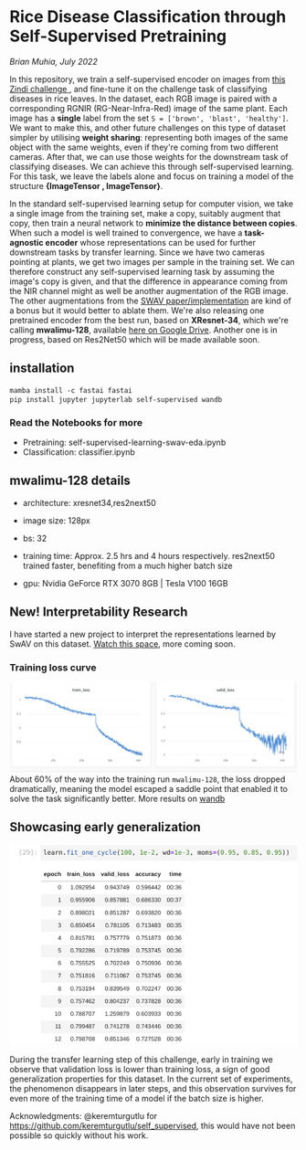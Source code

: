 # Rice Disease Classification through Self-Supervised Pretraining
*Brian Muhia, July 2022*

In this repository, we train a self-supervised encoder on images from 
[this Zindi challenge ](https://zindi.africa/competitions/microsoft-rice-disease-classification-challenge/), 
and fine-tune it on the challenge task of classifying diseases in rice leaves. In the dataset, each RGB image is 
paired with a corresponding RGNIR (RG-Near-Infra-Red) image of the same plant. Each image has a **single** label from 
the set `S = ['brown', 'blast', 'healthy']`. We want to make this, and other future challenges on this type of 
dataset simpler by utilising **weight sharing**: representing both images of the same object with the same weights, 
even if they're coming from two different cameras. After that, we can use those weights for the downstream task 
of classifying diseases. We can achieve this through self-supervised learning. For this task, we leave the labels 
alone and focus on training a model of the structure **{ImageTensor , ImageTensor}**. 

In the standard self-supervised learning setup for computer vision, we take a single image from the training set, 
make a copy, suitably augment that copy, then train a neural network to **minimize the distance between copies**. 
When such a model is well trained to convergence, we have a **task-agnostic encoder** whose representations can be
used for further downstream tasks by transfer learning. Since we have two cameras pointing at plants, we get two 
images per sample in the training set. We can therefore construct any self-supervised learning task by assuming 
the image's copy is given, and that the difference in appearance coming from the NIR channel might as well be 
another augmentation of the RGB image. The other augmentations from the [SWAV paper/implementation](https://arxiv.org/abs/2006.09882) are kind of a bonus but it would better to ablate them. We're also releasing one pretrained encoder 
from the best run, based on **XResnet-34**, which we're calling **mwalimu-128**, available [here on Google Drive](https://drive.google.com/drive/folders/1lV7Zl5XcI1dov6FkEgr6rmxES14Hc-xF). Another one is in progress, based on Res2Net50 
which will be made available soon.

## installation
```
mamba install -c fastai fastai
pip install jupyter jupyterlab self-supervised wandb
```

### Read the Notebooks for more

+ Pretraining: self-supervised-learning-swav-eda.ipynb
+ Classification: classifier.ipynb


## mwalimu-128 details
- architecture: xresnet34,res2next50
- image size: 128px
- bs: 32
- training time: Approx. 2.5 hrs and 4 hours respectively. 
  res2next50 trained faster, benefiting from a much higher batch size

- gpu: Nvidia GeForce RTX 3070 8GB | Tesla V100 16GB


## New! Interpretability Research
I have started a new project to interpret the representations learned by SwAV on this dataset. [Watch this space](https://www.notion.so/Visualizing-Learned-Representations-of-Rice-Disease-43178513deaa4f04b03c246e57ac16c7), more coming soon.

### Training loss curve
![loss curve](images/mwalimu-128.png)
About 60% of the way into the training run `mwalimu-128`, the loss dropped dramatically, meaning the model escaped a saddle point that enabled it to solve the task significantly better. More results on [wandb](https://wandb.ai/nlug/self-supervised-rice-disease-classification)

## Showcasing early generalization
![Early Generalization](images/early-generalization-cherrypick.png)

During the transfer learning step of this challenge, early in training we observe that validation loss is lower than
training loss, a sign of good generalization properties for this dataset. In the current set of experiments, the
phenomenon disappears in later steps, and this observation survives for even more of the training time of a model
if the batch size is higher.

Acknowledgments: @keremturgutlu for https://github.com/keremturgutlu/self_supervised, this would have not been possible so quickly without his work.
